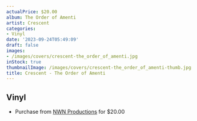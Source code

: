 ```yaml
---
actualPrice: $20.00
album: The Order of Amenti
artist: Crescent
categories:
- Vinyl
date: '2023-09-24T05:49:09'
draft: false
images:
- /images/covers/crescent-the_order_of_amenti.jpg
inStock: true
thumbnailImage: /images/covers/crescent-the_order_of_amenti-thumb.jpg
title: Crescent - The Order of Amenti
---
```


## Vinyl
* Purchase from [NWN Productions](http://shop.nwnprod.com/index.php?route=product/product&path=75&product_id=38166&sort=pd.name&order=ASC) for $20.00
